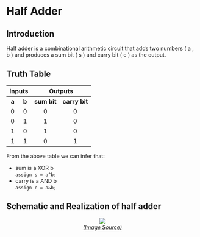# Half Adder
## Introduction
Half adder is a combinational arithmetic circuit that adds two numbers ( a , b ) and produces a sum bit ( s ) and carry bit ( c ) as the output.

## Truth Table

<table align="center">
<thead>
  <tr>
    <th colspan="2">Inputs</th>
    <th colspan="2">Outputs</th>
  </tr>
</thead>
<tbody align="center">
  <tr>
    <td><b>a</b></td>
    <td><b>b</b></td>
    <td><b>sum bit</b></td>
    <td><b>carry bit</b></td>
  </tr>
  <tr>
    <td>0</td>
    <td>0</td>
    <td>0</td>
    <td>0</td>
  </tr>
  <tr>
    <td>0</td>
    <td>1</td>
    <td>1</td>
    <td>0</td>
  </tr>
  <tr>
    <td>1</td>
    <td>0</td>
    <td>1</td>
    <td>0</td>
  </tr>
  <tr>
    <td>1</td>
    <td>1</td>
    <td>0</td>
    <td>1</td>
  </tr>
</tbody>
</table>

From the above table we can infer that: 

 - sum is a XOR b <br>
`assign s = a^b;`
 - carry is a AND b <br>
 `assign c = a&b;`

## Schematic and Realization of half adder

<p align="center">
<img src="https://circuitdigest.com/sites/default/files/projectimage_tut/Half-Adder-Circuit-and-Its-Construction.png"><br>
<a href="https://circuitdigest.com/sites/default/files/projectimage_tut/Half-Adder-Circuit-and-Its-Construction.png"><i>(Image Source)</i></a>
</p>
